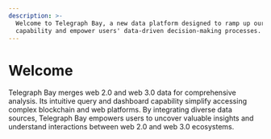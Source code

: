 ```yaml
---
description: >-
  Welcome to Telegraph Bay, a new data platform designed to ramp up our data
  capability and empower users' data-driven decision-making processes.
---
```


# Welcome

Telegraph Bay merges web 2.0 and web 3.0 data for comprehensive analysis. Its intuitive query and dashboard capability simplify accessing complex blockchain and web platforms. By integrating diverse data sources, Telegraph Bay empowers users to uncover valuable insights and understand interactions between web 2.0 and web 3.0 ecosystems.

